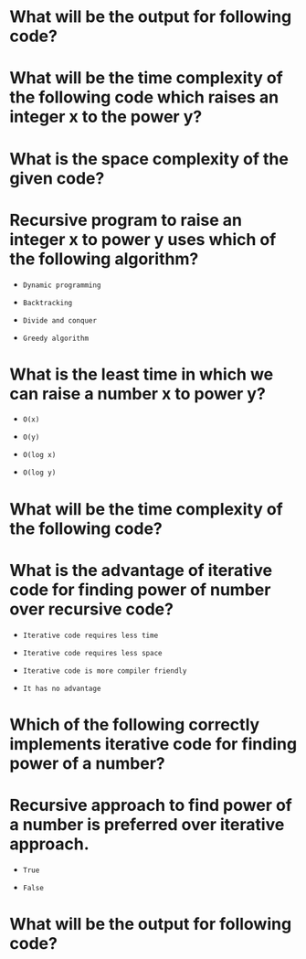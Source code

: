 # What will be the output for following code?

# What will be the time complexity of the following code which raises an integer x to the power y?

# What is the space complexity of the given code?

# Recursive program to raise an integer x to power y uses which of the following algorithm?

- ```
  Dynamic programming
  ```

- ```
  Backtracking
  ```

* ```
  Divide and conquer
  ```

- ```
  Greedy algorithm
  ```

# What is the least time in which we can raise a number x to power y?

- ```
  O(x)
  ```

- ```
  O(y)
  ```

- ```
  O(log x)
  ```

* ```
  O(log y)
  ```

# What will be the time complexity of the following code?

# What is the advantage of iterative code for finding power of number over recursive code?

- ```
  Iterative code requires less time
  ```

* ```
  Iterative code requires less space
  ```

- ```
  Iterative code is more compiler friendly
  ```

- ```
  It has no advantage
  ```

# Which of the following correctly implements iterative code for finding power of a number?

# Recursive approach to find power of a number is preferred over iterative approach.

- ```
  True
  ```

* ```
  False
  ```

# What will be the output for following code?

